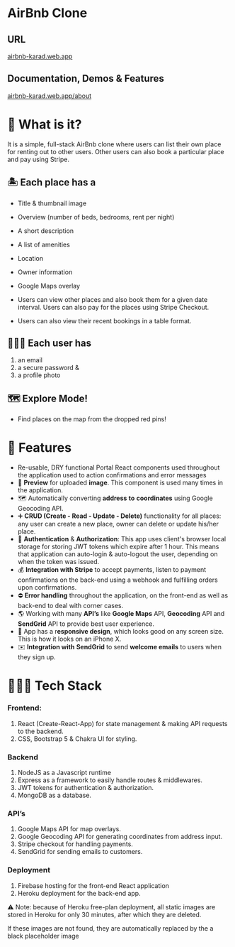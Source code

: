 # AirBnb Clone

## URL

[airbnb-karad.web.app](https://airbnb-karad.web.app/)

## Documentation, Demos & Features

[airbnb-karad.web.app/about](https://airbnb-karad.web.app/about)

# 📌 What is it?

It is a simple, full-stack AirBnb clone where users can list their own place for renting out to other users. Other users can also book a particular place and pay using Stripe. 

## 🏝 Each place has a

- Title & thumbnail image
- Overview (number of beds, bedrooms, rent per night)
- A short description
- A list of amenities
- Location
- Owner information
- Google Maps overlay

- Users can view other places and also book them for a given date interval. Users can also pay for the places using Stripe Checkout.
- Users can also view their recent bookings in a table format.

## 🙋🏽‍♂️ Each user has

1. an email
2. a secure password &
3. a profile photo 

## 🗺 Explore Mode!

- Find places on the map from the dropped red pins!

# 🚀 Features

- Re-usable, DRY functional Portal React components used throughout the application used to action confirmations and error messages
- 🌆 **Preview** for uploaded **image**. This component is used many times in the application.
- 🗺 Automatically converting **address** **to** **coordinates** using Google Geocoding API.
- ➕ **CRUD (Create - Read - Update - Delete)** functionality for all places: any user can create a new place, owner can delete or update his/her place.
- 🔐 **Authentication** & **Authorization**: This app uses client's browser local storage for storing JWT tokens which expire after 1 hour. This means that application can auto-login & auto-logout the user, depending on when the token was issued.
- 💰 **Integration with Stripe** to accept payments, listen to payment confirmations on the back-end using a webhook and fulfilling orders upon confirmations.
- ⛔️ **Error handling** throughout the application, on the front-end as well as back-end to deal with corner cases.
- 🌎 Working with many **API’s** like **Google Maps** API, **Geocoding** API and **SendGrid** API to provide best user experience.
- 🎨 App has a r**esponsive design**, which looks good on any screen size. This is how it looks on an iPhone X.
- ✉️ **Integration with** **SendGrid** to send **welcome emails** to users when they sign up.

# 🧑🏻‍💻 Tech Stack

### Frontend:

1. React (Create-React-App) for state management & making API requests to the backend.
2. CSS, Bootstrap 5 & Chakra UI for styling.

### Backend

1. NodeJS as a Javascript runtime
2. Express as a framework to easily handle routes & middlewares.
3. JWT tokens for authentication & authorization.
4. MongoDB as a database.

### API’s

1. Google Maps API for map overlays.
2. Google Geocoding API for generating coordinates from address input.
3. Stripe checkout for handling payments.
4. SendGrid for sending emails to customers.

### Deployment

1. Firebase hosting for the front-end React application
2. Heroku deployment for the back-end app. 

<aside>
⚠️ Note: because of Heroku free-plan deployment, all static images are stored in Heroku for only 30 minutes, after which they are deleted.

If these images are not found, they are automatically replaced by the a black placeholder image

</aside>
